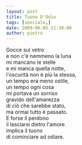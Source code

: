 ```yaml
---
layout: post
title: Tuono D'Odio
tags: [speciale,]
date: 2009-06-05 21:39:00
author: pietro
---
```

Gocce sul vetro<br/>e non c'è nemmeno la luna<br/>mi mancano le stelle<br/>e mi manca quella notte,<br/>l'oscurità non è più la stessa,<br/>un tempo era meno ostile,<br/>un tempo ogni cosa<br/>mi portava un sorriso<br/>gravido dell'amarezza<br/>di ciò che sarebbe stato,<br/>ma ormai tutto è passato.<br/>E forse il perdono<br/>il lasciarsi dietro l'amore<br/>implica il tuono<br/>di cominciare ad odiare.
